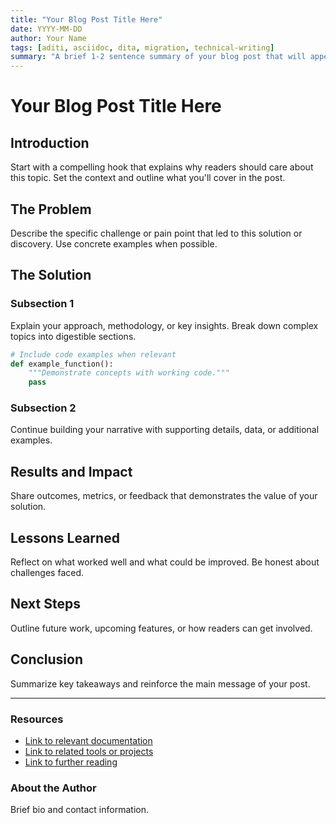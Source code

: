 ```yaml
---
title: "Your Blog Post Title Here"
date: YYYY-MM-DD
author: Your Name
tags: [aditi, asciidoc, dita, migration, technical-writing]
summary: "A brief 1-2 sentence summary of your blog post that will appear in listings."
---
```


# Your Blog Post Title Here

## Introduction

Start with a compelling hook that explains why readers should care about this topic. Set the context and outline what you'll cover in the post.

## The Problem

Describe the specific challenge or pain point that led to this solution or discovery. Use concrete examples when possible.

## The Solution

### Subsection 1

Explain your approach, methodology, or key insights. Break down complex topics into digestible sections.

```python
# Include code examples when relevant
def example_function():
    """Demonstrate concepts with working code."""
    pass
```

### Subsection 2

Continue building your narrative with supporting details, data, or additional examples.

## Results and Impact

Share outcomes, metrics, or feedback that demonstrates the value of your solution.

## Lessons Learned

Reflect on what worked well and what could be improved. Be honest about challenges faced.

## Next Steps

Outline future work, upcoming features, or how readers can get involved.

## Conclusion

Summarize key takeaways and reinforce the main message of your post.

---

### Resources

- [Link to relevant documentation]()
- [Link to related tools or projects]()
- [Link to further reading]()

### About the Author

Brief bio and contact information.